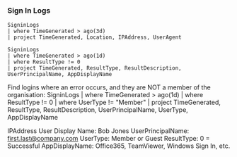 

### Sign In Logs

```
SigninLogs
| where TimeGenerated > ago(3d)
| project TimeGenerated, Location, IPAddress, UserAgent
```

```
SigninLogs
| where TimeGenerated > ago(1d)
| where ResultType != 0
| project TimeGenerated, ResultType, ResultDescription, UserPrincipalName, AppDisplayName
```

Find logins where an error occurs, and they are NOT a member of the organisation:
SigninLogs
| where TimeGenerated > ago(1d)
| where ResultType != 0
| where UserType != "Member"
| project TimeGenerated, ResultType, ResultDescription, UserPrincipalName, UserType, AppDisplayName


IPAddress
User Display Name: Bob Jones
UserPrincipalName: first.last@company.com
UserType: Member or Guest
ResultType: 0 = Successful 
AppDisplayName: Office365, TeamViewer, Windows Sign In, etc. 
